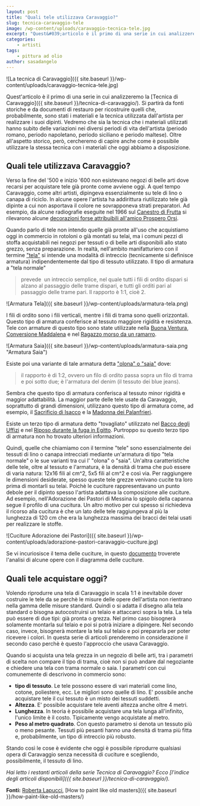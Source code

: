 ```yaml
---
layout: post
title: "Quali tele utilizzava Caravaggio?"
slug: tecnica-caravaggio-tele
image: /wp-content/uploads/caravaggio-tecnica-tele.jpg
excerpt: "Quest&#039;articolo è il primo di una serie in cui analizzeremo la Tecnica di Caravaggio. Si partirà da fonti storiche e da documenti di restauro per"
categories:
    - artisti
tags:
    - pittura ad olio
author: sasadangelo
---
```


![La tecnica di Caravaggio]({{ site.baseurl }}/wp-content/uploads/caravaggio-tecnica-tele.jpg)

Quest'articolo è il primo di una serie in cui analizzeremo la [Tecnica di Caravaggio]({{ site.baseurl }}/tecnica-di-caravaggio/). Si partirà da fonti storiche e da documenti di restauro per ricostruire quelli che, probabilmente, sono stati i materiali e la tecnica utilizzata dall'artista per realizzare i suoi dipinti. Vedremo che sia la tecnica che i materiali utilizzati hanno subito delle variazioni nei diversi periodi di vita dell'artista (periodo romano, periodo napoletano, periodo siciliano e periodo maltese). Oltre all'aspetto storico, però, cercheremo di capire anche come è possibile utilizzare la stessa tecnica con i materiali che oggi abbiamo a disposizione.

## Quali tele utilizzava Caravaggio?

Verso la fine del '500 e inizio '600 non esistevano negozi di belle arti dove recarsi per acquistare tele già pronte come avviene oggi. A quel tempo Caravaggio, come altri artisti, dipingeva essenzialmente su tele di lino o canapa di riciclo. In alcune opere l'artista ha addirittura riutilizzato tele già dipinte a cui non asportava il colore ne sovrapponeva strati preparatori. Ad esempio, da alcune radiografie eseguite nel 1966 sul [Canestro di Frutta](https://it.wikipedia.org/wiki/Canestra_di_frutta "Canestra di Frutta di Caravaggio") si rilevarono alcune [decorazioni forse attribuibili all'amico Prospero Orsi](http://caffetteriadellemore.forumcommunity.net/?t=38409415 "Decorazioni di Prospero Orsi").

Quando parlo di tele non intendo quelle già pronte all'uso che acquistiamo oggi in commercio in rotoloni o già montati su telai, ma i comuni pezzi di stoffa acquistabili nei negozi per tessuti o di belle arti disponibili allo stato grezzo, senza preparazione. In realtà, nell'ambito manifatturiero con il termine ["tela"](https://it.wikipedia.org/wiki/Tela) si intende una modalità di intreccio (tecnicamente si definisce armatura) indipendentemente dal tipo di tessuto utilizzato. Il tipo di armatura a "tela normale"

> prevede  un intreccio semplice, nel quale tutti i fili di ordito dispari si alzano al passaggio delle trame dispari, e tutti gli orditi pari al passaggio delle trame pari. Il rapporto è 1:1, cioè 2.

![Armatura Tela]({{ site.baseurl }}/wp-content/uploads/armatura-tela.png)

I fili di ordito sono i fili verticali, mentre i fili di trama sono quelli orizzontali. Questo tipo di armatura conferisce al tessuto maggiore rigidità e resistenza. Tele con armature di questo tipo sono state utilizzate nella [Buona Ventura](https://it.wikipedia.org/wiki/Buona_ventura_%28Caravaggio_Roma%29), [Conversione Maddalena](https://it.wikipedia.org/wiki/Marta_e_Maria_Maddalena) e nel [Ragazzo morso da un ramarro](https://it.wikipedia.org/wiki/Ragazzo_morso_da_un_ramarro).

![Armatura Saia]({{ site.baseurl }}/wp-content/uploads/armatura-saia.png "Armatura Saia")

Esiste poi una variante di tale armatura detta ["olona" o "saia"](https://it.wikipedia.org/wiki/Saia) dove:

> il rapporto è di 1:2, ovvero un filo di ordito passa sopra un filo di trama e poi sotto due; è l'armatura del denim (il tessuto dei blue jeans).

Sembra che questo tipo di armatura conferisca al tessuto minor rigidità e maggior adattabilità. La maggior parte delle tele usate da Caravaggio, soprattutto di grandi dimensioni, utilizzano questo tipo di armatura come, ad esempio, il [Sacrificio di Isacco](https://it.wikipedia.org/wiki/Sacrificio_di_Isacco_%28Caravaggio%29) e la [Madonna dei Palanfrieri](https://it.wikipedia.org/wiki/Madonna_dei_Palafrenieri).

Esiste un terzo tipo di armatura detto "tovagliato" utilizzato nel [Bacco degli Uffizi](https://it.wikipedia.org/wiki/Bacco_%28Caravaggio%29) e nel [Riposo durante la fuga in Egitto](https://it.wikipedia.org/wiki/Riposo_durante_la_fuga_in_Egitto_%28Caravaggio%29). Purtroppo su questo terzo tipo di armatura non ho trovato ulteriori informazioni.

Quindi, quelle che chiamiamo con il termine "tele" sono essenzialmente dei tessuti di lino o canapa intrecciati mediante un'armatura di tipo "tela normale" o le sue varianti tra cui l' "olona" o "saia". Un'altra caratteristiche delle tele, oltre al tessuto e l'armatura, è la densità di trama che può essere di varia natura: 12x16 fili al cm^2, 5x5 fili al cm^2 e così via. Per raggiungere le dimensioni desiderate, spesso queste tele grezze venivano cucite tra loro prima di montarli su telai. Poichè le cuciture rappresentavano un punto debole per il dipinto spesso l'artista adattava la composizione alle cuciture. Ad esempio, nell'Adorazione dei Pastori di Messina lo spigolo della capanna segue il profilo di una cucitura. Un altro motivo per cui spesso si richiedeva il ricorso alla cucitura è che un lato delle tele raggiungeva al più la lunghezza di 120 cm che era la lunghezza massima dei bracci dei telai usati per realizzare le stoffe.

![Cuciture Adorazione dei Pastori]({{ site.baseurl }}/wp-content/uploads/adorazione-pastori-caravaggio-cuciture.jpg)

Se vi incuriosisce il tema delle cuciture, in questo [documento](http://robertalapucci.com/pdf/1994.pdf) troverete l'analisi di alcune opere con il diagramma delle cuciture.

## Quali tele acquistare oggi?

Volendo riprodurre una tela di Caravaggio in scala 1:1 è inevitabile dover costruire le tele da se perchè le misure delle opere dell'artista non rientrano nella gamma delle misure standard. Quindi o si adatta il disegno alla tela standard o bisogna autocostruirsi un telaio e attaccarci sopra la tela. La tela può essere di due tipi: già pronta o grezza. Nel primo caso bisognerà solamente montarla sul telaio e poi si potrà iniziare a dipingere. Nel secondo caso, invece, bisognerà montare la tela sul telaio e poi prepararla per poter ricevere i colori. In questa serie di articoli prenderemo in considerazione il secondo caso perchè è questo l'approccio che usava Caravaggio.

Quando si acquista una tela grezza in un negozio di belle arti, tra i parametri di scelta non compare il tipo di trama, cioè non si può andare dal negoziante e chiedere una tela con trama normale o saia. I parametri con cui comunemente di descrivono in commercio sono:

- **tipo di tessuto**. Le tele possono essere di vari materiali come lino, cotone, poliestere, ecc. Le migliori sono quelle di lino. E' possibile anche acquistare tele il cui tessuto è un misto dei tessuti suddetti.
- **Altezza**. E' possibile acquistare tele aventi altezza anche oltre 4 metri.
- **Lunghezza**. In teoria è possibile acquistare una tela lunga all'infinito, l'unico limite è il costo. Tipicamente vengo acquistate al metro.
- **Peso al metro quadrato**. Con questo parametro si denota un tessuto più o meno pesante. Tessuti più pesanti hanno una densità di trama più fitta e, probabilmente, un tipo di intreccio più robusto.

Stando così le cose è evidente che oggi è possibile riprodurre qualsiasi opera di Caravaggio senza necessità di cuciture e scegliendo, possibilmente, il tessuto di lino.

_Hai letto i restanti articoli della serie Tecnica di Caravaggio? Ecco [l'indice degli articoli disponibili]({{ site.baseurl }}/tecnica-di-caravaggio/)._

**Fonti:** [Roberta Lapucci](http://www.robertalapucci.com/), [How to paint like old masters]({{ site.baseurl }}/how-paint-like-old-masters/)
